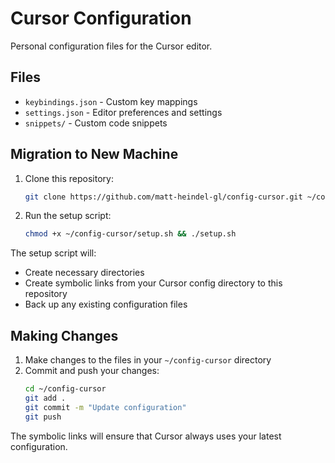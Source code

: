 # Cursor Configuration

Personal configuration files for the Cursor editor.

## Files

- `keybindings.json` - Custom key mappings
- `settings.json` - Editor preferences and settings
- `snippets/` - Custom code snippets

## Migration to New Machine

1. Clone this repository:

   ```bash
   git clone https://github.com/matt-heindel-gl/config-cursor.git ~/config-cursor
   ```

2. Run the setup script:
   ```bash
   chmod +x ~/config-cursor/setup.sh && ./setup.sh
   ```

The setup script will:

- Create necessary directories
- Create symbolic links from your Cursor config directory to this repository
- Back up any existing configuration files

## Making Changes

1. Make changes to the files in your `~/config-cursor` directory
2. Commit and push your changes:
   ```bash
   cd ~/config-cursor
   git add .
   git commit -m "Update configuration"
   git push
   ```

The symbolic links will ensure that Cursor always uses your latest configuration.
